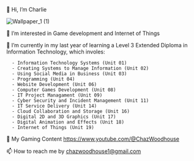 👋 Hi, I’m Charlie

![Wallpaper_1 (1)](https://github.com/CharlieWoodhouse/CharlieWoodhouse/assets/147112008/7351718a-1fa3-43b7-aba7-aad86a3f8896)

  👀 I’m interested in Game development and Internet of Things

  🌱 I’m currently in my last year of learning a Level 3 Extended Diploma in Information Technology, which involes:
  
      - Information Technology Systems (Unit 01)
      - Creating Systems to Manage Information (Unit 02)
      - Using Social Media in Business (Unit 03)
      - Programming (Unit 04)
      - Website Development (Unit 06)
      - Computer Games Development (Unit 08)
      - IT Project Managament (Unit 09)
      - Cyber Security and Incident Management (Unit 11)
      - IT Service Delivery (Unit 14)
      - Cloud Collaboration and Storage (Unit 16)
      - Digital 2D and 3D Graphics (Unit 17)
      - Digital Animation and Effects (Unit 18)
      - Internet of Things (Unit 19)

🎥 My Gaming Content https://www.youtube.com/@ChazWoodhouse
      
📫 How to reach me by chazwoodhouse1@gmail.com

<!---
CharlieWoodhouse/CharlieWoodhouse is a ✨ special ✨ repository because its `README.md` (this file) appears on your GitHub profile.
You can click the Preview link to take a look at your changes.
--->

